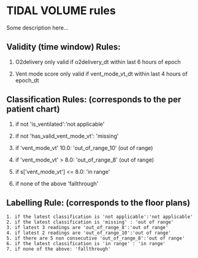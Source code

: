 # TIDAL VOLUME rules
Some description here...
 

## Validity (time window) Rules: 

1) O2delivery only valid if o2delivery_dt within last 6 hours of epoch 

2) Vent mode score only valid if vent_mode_vt_dt within last 4 hours of epoch_dt 

 

 

## Classification Rules: (corresponds to the per patient chart) 

   1. if not 'is_ventilated':'not applicable' 

   2. if not 'has_valid_vent_mode_vt': 'missing' 

   3. if 'vent_mode_vt' 10.0:  'out_of_range_10' (out of range) 

   4. if 'vent_mode_vt' > 8.0: 'out_of_range_8' (out of range) 

   5. if s['vent_mode_vt'] <= 8.0: 'in range' 

   6. if none of the above 'fallthrough' 

     

 

## Labelling Rule: (corresponds to the floor plans)     

    1. if the latest classification is 'not applicable':'not applicable' 
    2. if the latest classification is 'missing' : 'out of range' 
    3. if latest 3 readings are 'out_of_range_8':'out of range' 
    4. if latest 2 readings are 'out_of_range_10':'out of range' 
    5. if there are 5 non consecutive 'out_of_range_8':'out of range' 
    6. if the latest classification is 'in range' : 'in range' 
    7. if none of the above: 'fallthrough' 
